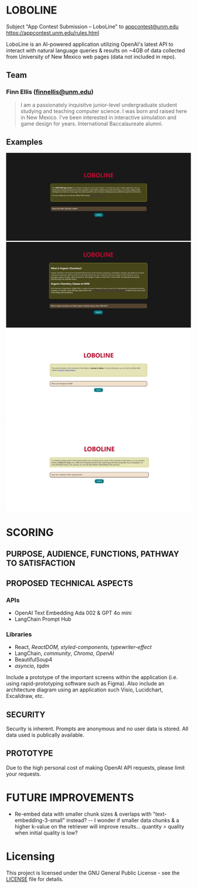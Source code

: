 # LOBOLINE

Subject "App Contest Submission – LoboLine" to appcontest@unm.edu
https://appcontest.unm.edu/rules.html

LoboLine is an AI-powered application utilizing OpenAI's latest API to interact with natural language queries & results on ~4GB of data collected from University of New Mexico web pages (data not included in repo).

## Team
 ### Finn Ellis (<finnellis@unm.edu>)
> I am a passionately inquisitve junior-level undergraduate student studying and teaching computer science. I was born and raised here in New Mexico. I've been interested in interactive simulation and game design for years. International Baccalaureate alumni.

## Examples
![Example 1](/example_images/LoboLineSC1.jpg "Prompt: What is the UNM CNM App Contest?")
![Example 2](/example_images/LoboLineSC4.jpg "Prompt: What is organic chemistry, and which organic chemistry classes does UNM offer?")
![Example 3](/example_images/LoboLineSC2.jpg "Prompt: Who is the President of UNM?")
![Example 4](/example_images/LoboLineSC3.jpg "Prompt: How can I schedule a SHAC appointment?")

# SCORING

## PURPOSE, AUDIENCE, FUNCTIONS, PATHWAY TO SATISFACTION


## PROPOSED TECHNICAL ASPECTS
### APIs
- OpenAI Text Embedding Ada 002 & GPT 4o mini
- LangChain Prompt Hub

### Libraries
- React, *ReactDOM, styled-components, typewriter-effect*
- LangChain, *community*, *Chroma*, *OpenAI*
- BeautifulSoup4
- *asyncio, tqdm*

Include a prototype of the important screens within the application (i.e. using rapid-prototyping software such as Figma).
Also include an architecture diagram using an application such Visio, Lucidchart, Excalidraw, etc.

## SECURITY
Security is inherent. Prompts are anonymous and no user data is stored. All data used is publically available.

## PROTOTYPE
Due to the high personal cost of making OpenAI API requests, please limit your requests.


# FUTURE IMPROVEMENTS
- Re-embed data with smaller chunk sizes & overlaps with "text-embedding-3-small" instead?
-- I wonder if smaller data chunks & a higher k-value on the retriever will improve results... quantity > quality when initial quality is low?


# Licensing

This project is licensed under the GNU General Public License - see the [LICENSE](LICENSE) file for details.
